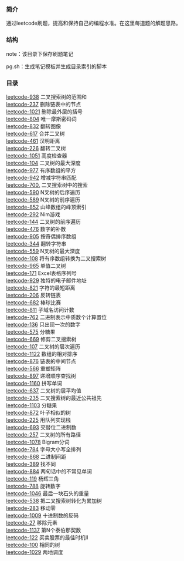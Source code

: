 ### 简介

通过leetcode刷题，提高和保持自己的编程水准。在这里每道题的解题思路。

### 结构

note：该目录下保存刷题笔记

pg.sh：生成笔记模板并生成目录索引的脚本

### 目录

[leetcode-938](./note/leetcode-938.md) 二叉搜索树的范围和  
[leetcode-237](./note/leetcode-237.md) 删除链表中的节点  
[leetcode-1021](./note/leetcode-1021.md) 删除最外层的括号  
[leetcode-804](./note/leetcode-804.md) 唯一摩斯密码词  
[leetcode-832](./note/leetcode-832.md) 翻转图像  
[leetcode-617](./note/leetcode-617.md) 合并二叉树  
[leetcode-461](./note/leetcode-461.md) 汉明距离  
[leetcode-226](./note/leetcode-226.md) 翻转二叉树  
[leetcode-1051](./note/leetcode-1051.md) 高度检查器  
[leetcode-104](./note/leetcode-104.md) 二叉树的最大深度  
[leetcode-977](./note/leetcode-977.md) 有序数组的平方  
[leetcode-942](./note/leetcode-942.md) 增减字符串匹配  
[leetcode-700.](./note/leetcode-700..md) 二叉搜索树中的搜索  
[leetcode-590](./note/leetcode-590.md) N叉树的后序遍历  
[leetcode-589](./note/leetcode-589.md) N叉树的前序遍历  
[leetcode-852](./note/leetcode-852.md) 山峰数组的峰顶索引  
[leetcode-292](./note/leetcode-292.md) Nim游戏  
[leetcode-144](./note/leetcode-144.md) 二叉树的前序遍历  
[leetcode-476](./note/leetcode-476.md) 数字的补数  
[leetcode-905](./note/leetcode-905.md) 按奇偶排序数组  
[leetcode-344](./note/leetcode-344.md) 翻转字符串  
[leetcode-559](./note/leetcode-559.md) N叉树的最大深度  
[leetcode-108](./note/leetcode-108.md) 将有序数组转换为二叉搜索树  
[leetcode-965](./note/leetcode-965.md) 单值二叉树  
[leetcode-171](./note/leetcode-171.md) Excel表格序列号  
[leetcode-929](./note/leetcode-929.md) 独特的电子邮件地址  
[leetcode-821](./note/leetcode-821.md) 字符的最短距离  
[leetcode-206](./note/leetcode-206.md) 反转链表  
[leetcode-682](./note/leetcode-682.md) 棒球比赛  
[leetcode-811](./note/leetcode-811.md) 子域名访问计数  
[leetcode-762](./note/leetcode-762.md) 二进制表示中质数个计算置位  
[leetcode-136](./note/leetcode-136.md) 只出现一次的数字  
[leetcode-575](./note/leetcode-575.md) 分糖果  
[leetcode-669](./note/leetcode-669.md) 修剪二叉搜索树  
[leetcode-107](./note/leetcode-107.md) 二叉树的层次遍历  
[leetcode-1122](./note/leetcode-1122.md) 数组的相对排序  
[leetcode-876](./note/leetcode-876.md) 链表的中间节点  
[leetcode-566](./note/leetcode-566.md) 重塑矩阵  
[leetcode-897](./note/leetcode-897.md) 递增顺序查找树  
[leetcode-1160](./note/leetcode-1160.md) 拼写单词  
[leetcode-637](./note/leetcode-637.md) 二叉树的层平均值  
[leetcode-235](./note/leetcode-235.md) 二叉搜索树的最近公共祖先  
[leetcode-1103](./note/leetcode-1103.md) 分糖果  
[leetcode-872](./note/leetcode-872.md) 叶子相似的树  
[leetcode-225](./note/leetcode-225.md) 用队列实现栈  
[leetcode-693](./note/leetcode-693.md) 交替位二进制数  
[leetcode-257](./note/leetcode-257.md) 二叉树的所有路径  
[leetcode-1078](./note/leetcode-1078.md) Bigram分词  
[leetcode-784](./note/leetcode-784.md) 字母大小写全排列  
[leetcode-868](./note/leetcode-868.md) 二进制间距  
[leetcode-389](./note/leetcode-389.md) 找不同  
[leetcode-884](./note/leetcode-884.md) 两句话中的不常见单词  
[leetcode-119](./note/leetcode-119.md) 杨辉三角  
[leetcode-788](./note/leetcode-788.md) 旋转数字  
[leetcode-1046](./note/leetcode-1046.md) 最后一块石头的重量  
[leetcode-538](./note/leetcode-538.md) 把二叉搜索树转化为累加树  
[leetcode-283](./note/leetcode-283.md) 移动零  
[leetcode-1009](./note/leetcode-1009.md) 十进制数的反码  
[leetcode-27](./note/leetcode-27.md) 移除元素  
[leetcode-1137](./note/leetcode-1137.md) 第N个泰伯那契数  
[leetcode-122](./note/leetcode-122.md) 买卖股票的最佳时机II  
[leetcode-100](./note/leetcode-100.md) 相同的树  
[leetcode-1029](./note/leetcode-1029.md) 两地调度  
